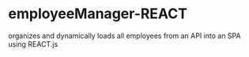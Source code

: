 # employeeManager-REACT
organizes and dynamically loads all employees from an API into an SPA using REACT.js
